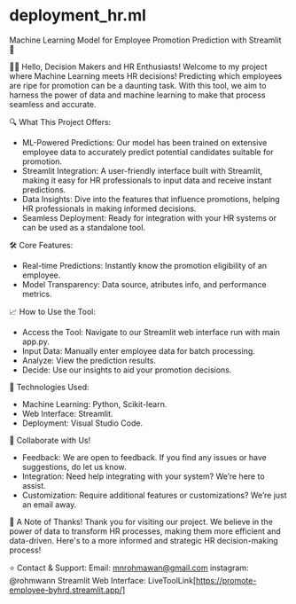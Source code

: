 # deployment_hr.ml
Machine Learning Model for Employee Promotion Prediction with Streamlit 🚀

👩‍💼 Hello, Decision Makers and HR Enthusiasts!
Welcome to my project where Machine Learning meets HR decisions! Predicting which employees are ripe for promotion can be a daunting task. With this tool, we aim to harness the power of data and machine learning to make that process seamless and accurate.

🔍 What This Project Offers:
- ML-Powered Predictions: Our model has been trained on extensive employee data to accurately predict potential candidates suitable for promotion.
- Streamlit Integration: A user-friendly interface built with Streamlit, making it easy for HR professionals to input data and receive instant predictions.
- Data Insights: Dive into the features that influence promotions, helping HR professionals in making informed decisions.
- Seamless Deployment: Ready for integration with your HR systems or can be used as a standalone tool.

🛠 Core Features:
- Real-time Predictions: Instantly know the promotion eligibility of an employee.
- Model Transparency: Data source, atributes info, and performance metrics.

📈 How to Use the Tool:
- Access the Tool: Navigate to our Streamlit web interface run with main app.py.
- Input Data: Manually enter employee data for batch processing.
- Analyze: View the prediction results.
- Decide: Use our insights to aid your promotion decisions.

🔧 Technologies Used:
- Machine Learning: Python, Scikit-learn.
- Web Interface: Streamlit.
- Deployment: Visual Studio Code.

🤝 Collaborate with Us!
- Feedback: We are open to feedback. If you find any issues or have suggestions, do let us know.
- Integration: Need help integrating with your system? We’re here to assist.
- Customization: Require additional features or customizations? We’re just an email away.

🙌 A Note of Thanks!
Thank you for visiting our project. We believe in the power of data to transform HR processes, making them more efficient and data-driven. Here's to a more informed and strategic HR decision-making process!

⭐ Contact & Support:
Email: mnrohmawan@gmail.com
instagram: @rohmwann
Streamlit Web Interface: LiveToolLink[https://promote-employee-byhrd.streamlit.app/]
